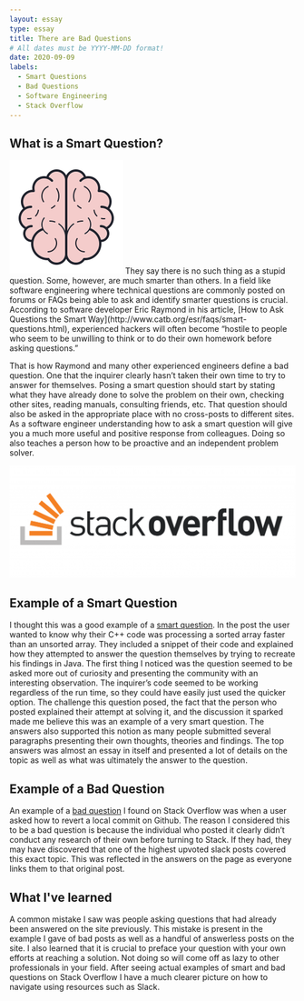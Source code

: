 ```yaml
---
layout: essay
type: essay
title: There are Bad Questions
# All dates must be YYYY-MM-DD format!
date: 2020-09-09
labels:
  - Smart Questions
  - Bad Questions
  - Software Engineering
  - Stack Overflow
---
```


## What is a Smart Question?
<img class="ui tiny left floated image" src="../images/brain.png">
They say there is no such thing as a stupid question. Some, however, are much smarter than others. In a field like software engineering where technical questions are commonly posted on forums or FAQs being able to ask and identify smarter questions is crucial. According to software developer Eric Raymond in his article, [How to Ask Questions the Smart Way](http://www.catb.org/esr/faqs/smart-questions.html), experienced hackers will often become “hostile to people who seem to be unwilling to think or to do their own homework before asking questions.”

That is how Raymond and many other experienced engineers define a bad question. One that the inquirer clearly hasn’t taken their own time to try to answer for themselves. Posing a smart question should start by stating what they have already done to solve the problem on their own, checking other sites, reading manuals, consulting friends, etc. That question should also be asked in the appropriate place with no cross-posts to different sites.  As a software engineer understanding how to ask a smart question will give you a much more useful and positive response from colleagues. Doing so also teaches a person how to be proactive and an independent problem solver.

<img class="ui medium middle rounded image" src="../images/stack_logo.png">

## Example of a Smart Question
I thought this was a good example of a [smart question](https://stackoverflow.com/questions/11227809/why-is-processing-a-sorted-array-faster-than-processing-an-unsorted-array). In the post the user wanted to know why their C++ code was processing a sorted array faster than an unsorted array. They included a snippet of their code and explained how they attempted to answer the question themselves by trying to recreate his findings in Java. The first thing I noticed was the question seemed to be asked more out of curiosity and presenting the community with an interesting observation. The inquirer’s code seemed to be working regardless of the run time, so they could have easily just used the quicker option. The challenge this question posed, the fact that the person who posted explained their attempt at solving it, and the discussion it sparked made me believe this was an example of a very smart question. The answers also supported this notion as many people submitted several paragraphs presenting their own thoughts, theories and findings. The top answers was almost an essay in itself and presented a lot of details on the topic as well as what was ultimately the answer to the question. 

## Example of a Bad Question
An example of a [bad question](https://stackoverflow.com/questions/57418012/revert-a-local-commit/57418327#57418327) I found on Stack Overflow was when a user asked how to revert a local commit on Github. The reason I considered this to be a bad question is because the individual who posted it clearly didn’t conduct any research of their own before turning to Stack. If they had, they may have discovered that one of the highest upvoted slack posts covered this exact topic. This was reflected in the answers on the page as everyone links them to that original post.

## What I've learned
A common mistake I saw was people asking questions that had already been answered on the site previously. This mistake is present in the example I gave of bad posts as well as a handful of answerless  posts on the site. I also learned that it is crucial to preface your question with your own efforts at reaching a solution. Not doing so will come off as lazy to other professionals in your field. After seeing actual examples of smart and bad questions on Stack Overflow I have a much clearer picture on how to navigate using resources such as Slack. 

